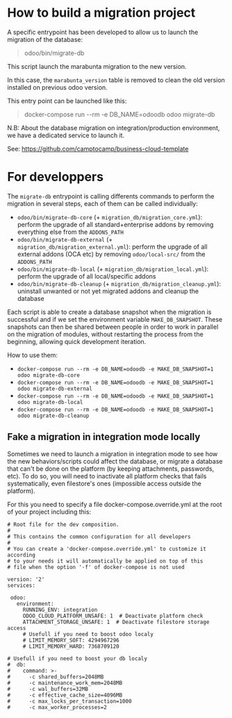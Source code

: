 <!--
This file has been generated with 'invoke project.sync'.
Do not modify. Any manual change will be lost.
Please propose your modification on
https://github.com/camptocamp/odoo-template instead.
-->
# How to build a migration project

A specific entrypoint has been developed to allow us to launch
the migration of the database:
> odoo/bin/migrate-db

This script launch the marabunta migration to the new version.

In this case, the `marabunta_version` table is removed to clean
the old version installed on previous odoo version.

This entry point can be launched like this:

> docker-compose run --rm -e DB_NAME=odoodb odoo migrate-db

N.B: About the database migration on integration/production environment,
we have a dedicated service to launch it.

See: https://github.com/camptocamp/business-cloud-template


# For developpers

The `migrate-db` entrypoint is calling differents commands to
perform the migration in several steps, each of them can be called individually:

- `odoo/bin/migrate-db-core` (+ `migration_db/migration_core.yml`): perform the upgrade of all standard+enterprise addons by removing everything else from the `ADDONS_PATH`
- `odoo/bin/migrate-db-external` (+ `migration_db/migration_external.yml`): perform the upgrade of all external addons (OCA etc) by removing `odoo/local-src/` from the `ADDONS_PATH`
- `odoo/bin/migrate-db-local` (+ `migration_db/migration_local.yml`): perform the upgrade of all local/specific addons
- `odoo/bin/migrate-db-cleanup` (+ `migration_db/migration_cleanup.yml`): uninstall unwanted or not yet migrated addons and cleanup the database

Each script is able to create a database snapshot when the migration is
successful and if we set the environment variable `MAKE_DB_SNAPSHOT`.
These snapshots can then be shared between people in order to work in parallel
on the migration of modules, without restarting the process from the beginning,
allowing quick development iteration.

How to use them:

- `docker-compose run --rm -e DB_NAME=odoodb -e MAKE_DB_SNAPSHOT=1 odoo migrate-db-core`
- `docker-compose run --rm -e DB_NAME=odoodb -e MAKE_DB_SNAPSHOT=1 odoo migrate-db-external`
- `docker-compose run --rm -e DB_NAME=odoodb -e MAKE_DB_SNAPSHOT=1 odoo migrate-db-local`
- `docker-compose run --rm -e DB_NAME=odoodb -e MAKE_DB_SNAPSHOT=1 odoo migrate-db-cleanup`

## Fake a migration in integration mode locally

Sometimes we need to launch a migration in integration mode to see how the
new behaviors/scripts could affect the database, or migrate a database that
can't be done on the platform (by keeping attachments, passwords, etc).
To do so, you will need to inactivate all platform checks that fails
systematically, even filestore's ones (impossible access outside the platform).

For this you need to specify a file docker-compose.override.yml at the root of
your project including this:

```
# Root file for the dev composition.
#
# This contains the common configuration for all developers
#
# You can create a 'docker-compose.override.yml' to customize it according
# to your needs it will automatically be applied on top of this
# file when the option '-f' of docker-compose is not used 

version: '2'
services:

 odoo:
   environment:
     RUNNING_ENV: integration
     ODOO_CLOUD_PLATFORM_UNSAFE: 1  # Deactivate platform check
     ATTACHMENT_STORAGE_UNSAFE: 1  # Deactivate filestore storage access
     # Usefull if you need to boost odoo localy
     # LIMIT_MEMORY_SOFT: 4294967296
     # LIMIT_MEMORY_HARD: 7368709120
     
# Usefull if you need to boost your db localy
#  db:
#    command: >-
#      -c shared_buffers=2048MB
#      -c maintenance_work_mem=2048MB
#      -c wal_buffers=32MB
#      -c effective_cache_size=4096MB
#      -c max_locks_per_transaction=1000
#      -c max_worker_processes=2
```
